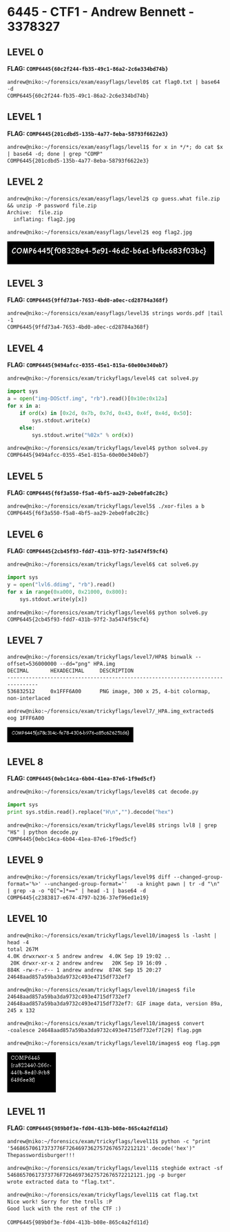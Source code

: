 # 6445 - CTF1 - Andrew Bennett - 3378327

## LEVEL 0
__FLAG: `COMP6445{60c2f244-fb35-49c1-86a2-2c6e334bd74b}`__

```console
andrew@niko:~/forensics/exam/easyflags/level0$ cat flag0.txt | base64 -d
COMP6445{60c2f244-fb35-49c1-86a2-2c6e334bd74b}
```

## LEVEL 1
__FLAG: `COMP6445{201cdbd5-135b-4a77-8eba-58793f6622e3}`__

```console
andrew@niko:~/forensics/exam/easyflags/level1$ for x in */*; do cat $x | base64 -d; done | grep "COMP"
COMP6445{201cdbd5-135b-4a77-8eba-58793f6622e3}
```
## LEVEL 2
```console
andrew@niko:~/forensics/exam/easyflags/level2$ cp guess.what file.zip && unzip -P password file.zip
Archive:  file.zip
  inflating: flag2.jpg  

```
```console
andrew@niko:~/forensics/exam/easyflags/level2$ eog flag2.jpg
```
![flag](level2.png)

## LEVEL 3
__FLAG: `COMP6445{9ffd73a4-7653-4bd0-a0ec-cd28784a368f}`__

```console
andrew@niko:~/forensics/exam/easyflags/level3$ strings words.pdf |tail -1
COMP6445{9ffd73a4-7653-4bd0-a0ec-cd28784a368f}
```

## LEVEL 4
__FLAG: `COMP6445{9494afcc-0355-45e1-815a-60e00e340eb7}`__

```console
andrew@niko:~/forensics/exam/trickyflags/level4$ cat solve4.py 
```
```python
import sys
a = open("img-DOSctf.img", "rb").read()[0x10e:0x12a]
for x in a:
    if ord(x) in [0x2d, 0x7b, 0x7d, 0x43, 0x4f, 0x4d, 0x50]:
        sys.stdout.write(x)
    else:
        sys.stdout.write("%02x" % ord(x))
```
```console
andrew@niko:~/forensics/exam/trickyflags/level4$ python solve4.py 
COMP6445{9494afcc-0355-45e1-815a-60e00e340eb7}
```



## LEVEL 5
__FLAG: `COMP6445{f6f3a550-f5a8-4bf5-aa29-2ebe0fa0c28c}`__

```console
andrew@niko:~/forensics/exam/trickyflags/level5$ ./xor-files a b
COMP6445{f6f3a550-f5a8-4bf5-aa29-2ebe0fa0c28c}
```

## LEVEL 6
__FLAG: `COMP6445{2cb45f93-fdd7-431b-97f2-3a5474f59cf4}`__

```console
andrew@niko:~/forensics/exam/trickyflags/level6$ cat solve6.py 
```
```python
import sys
y = open("lvl6.ddimg", "rb").read()
for x in range(0xa000, 0x21000, 0x800):
    sys.stdout.write(y[x])
```
```console
andrew@niko:~/forensics/exam/trickyflags/level6$ python solve6.py 
COMP6445{2cb45f93-fdd7-431b-97f2-3a5474f59cf4}
```


## LEVEL 7
```console
andrew@niko:~/forensics/exam/trickyflags/level7/HPA$ binwalk --offset=536000000 --dd="png" HPA.img
DECIMAL       HEXADECIMAL     DESCRIPTION
--------------------------------------------------------------------------------
536832512     0x1FFF6A00      PNG image, 300 x 25, 4-bit colormap, non-interlaced

```
```console
andrew@niko:~/forensics/exam/trickyflags/level7/_HPA.img_extracted$ eog 1FFF6A00
```
![flag](level7.png)

## LEVEL 8
__FLAG: `COMP6445{0ebc14ca-6b04-41ea-87e6-1f9ed5cf}`__

```console
andrew@niko:~/forensics/exam/trickyflags/level8$ cat decode.py 
```
```python
import sys
print sys.stdin.read().replace("H\n","").decode("hex")
```
```console
andrew@niko:~/forensics/exam/trickyflags/level8$ strings lvl8 | grep "H$" | python decode.py 
COMP6445{0ebc14ca-6b04-41ea-87e6-1f9ed5cf}
```

## LEVEL 9
```console
andrew@niko:~/forensics/exam/trickyflags/level9$ diff --changed-group-format='%>' --unchanged-group-format=''   -a knight pawn | tr -d "\n" | grep -a -o "Q[^=]*==" | head -1 | base64 -d
COMP6445{c2383817-e674-4797-b236-37ef96ed1e19}
```

## LEVEL 10

```console
andrew@niko:~/forensics/exam/trickyflags/level10/images$ ls -lasht |
head -4
total 267M
4.0K drwxrwxr-x 5 andrew andrew  4.0K Sep 19 19:02 ..
 20K drwxr-xr-x 2 andrew andrew   20K Sep 19 16:09 .
884K -rw-r--r-- 1 andrew andrew  874K Sep 15 20:27
24648aad857a59ba3da9732c493e4715df732ef7
```
```console
andrew@niko:~/forensics/exam/trickyflags/level10/images$ file
24648aad857a59ba3da9732c493e4715df732ef7 
24648aad857a59ba3da9732c493e4715df732ef7: GIF image data, version 89a,
245 x 132
```
```console
andrew@niko:~/forensics/exam/trickyflags/level10/images$ convert
-coalesce 24648aad857a59ba3da9732c493e4715df732ef7[29] flag.pgm
```
```console
andrew@niko:~/forensics/exam/trickyflags/level10/images$ eog flag.pgm
```
![flag](level10.png)

## LEVEL 11
__FLAG: `COMP6445{989b0f3e-fd04-413b-b08e-865c4a2fd11d}`__

```console
andrew@niko:~/forensics/exam/trickyflags/level11$ python -c "print '54686570617373776F72646973627572676572212121'.decode('hex')"
Thepasswordisburger!!!
```
```console
andrew@niko:~/forensics/exam/trickyflags/level11$ steghide extract -sf 54686570617373776F72646973627572676572212121.jpg -p burger
wrote extracted data to "flag.txt".
```
```console
andrew@niko:~/forensics/exam/trickyflags/level11$ cat flag.txt 
Nice work! Sorry for the trolls :P
Good luck with the rest of the CTF :)

COMP6445{989b0f3e-fd04-413b-b08e-865c4a2fd11d}
```


